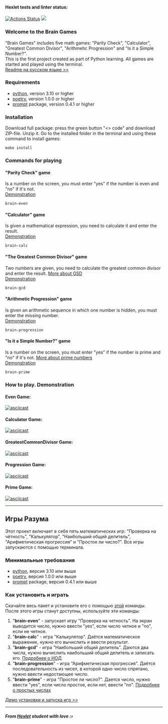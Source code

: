 #### Hexlet tests and linter status:
[![Actions Status](https://github.com/zluuba/python-project-49/workflows/hexlet-check/badge.svg)](https://github.com/zluuba/python-project-49/actions) <a href="https://codeclimate.com/github/zluuba/python-project-49/maintainability"><img src="https://api.codeclimate.com/v1/badges/8f30055514168a104cb1/maintainability" /></a>


### Welcome to the Brain Games
"Brain Games" includes five math games: "Parity Check", "Calculator", "Greatest Common Divisor", "Arithmetic Progression" and "Is it a Simple Number?". <br />
This is the first project created as part of Python learning.
All games are started and played using the terminal. <br />
[Readme на русском языке >>](https://github.com/zluuba/python-project-49#%D0%B8%D0%B3%D1%80%D1%8B-%D1%80%D0%B0%D0%B7%D1%83%D0%BC%D0%B0)

### Requirements
- [python](https://www.python.org/), version 3.10 or higher
- [poetry](https://python-poetry.org/), version 1.0.0 or higher
- [prompt](https://prompt.readthedocs.io/en/latest/) package, version 0.4.1 or higher

### Installation
Download full package: press the green button "<> code" and download ZIP-file. Unzip it.
Go to the installed folder in the terminal and using these command to install games:
```ch
make install
```

### Commands for playing

#### **"Parity Check"** game
Is a number on the screen, you must enter "yes" if the number is even and "no" if it's not. <br />
[Demonstration](https://github.com/zluuba/python-project-49#even-game)
```ch
brain-even
```

#### **"Calculator"** game
Is given a mathematical expression, you need to calculate it and enter the result. <br />
[Demonstration](https://github.com/zluuba/python-project-49#calculator-game)
```ch
brain-calc
```

#### **"The Greatest Common Divisor"** game
Two numbers are given, you need to calculate the greatest common divisor and enter the result. [More about GSD](https://en.wikipedia.org/wiki/Greatest_common_divisor) <br />
[Demonstration](https://github.com/zluuba/python-project-49#greatestcommondivisor-game)
```ch
brain-gcd
```

#### **"Arithmetic Progression"** game
Is given an arithmetic sequence in which one number is hidden, you must enter the missing number. <br />
[Demonstration](https://github.com/zluuba/python-project-49#progression-game)
```ch
brain-progression
```

#### **"Is it a Simple Number?"** game
Is a number on the screen, you must enter "yes" if the number is prime and "no" if it's not. [More about prime numbers](https://en.wikipedia.org/wiki/Prime_number) <br />
[Demonstration](https://github.com/zluuba/python-project-49#prime-game)
```ch
brain-prime
```


### How to play. Demonstration

#### Even Game:
[![asciicast](https://asciinema.org/a/h6cIIpEGMbiNajL8XJ02GrOPX.svg)](https://asciinema.org/a/h6cIIpEGMbiNajL8XJ02GrOPX)

#### Calculator Game:
[![asciicast](https://asciinema.org/a/H00VVTCBDKfmdu3LVuOQPEMza.svg)](https://asciinema.org/a/H00VVTCBDKfmdu3LVuOQPEMza)

#### GreatestCommonDivisor Game:
[![asciicast](https://asciinema.org/a/hgcLbeJ0WcWTQIHewflnZrFGQ.svg)](https://asciinema.org/a/hgcLbeJ0WcWTQIHewflnZrFGQ)

#### Progression Game:
[![asciicast](https://asciinema.org/a/PBE94ttXoDZKKZ4EcT5A3vaC7.svg)](https://asciinema.org/a/PBE94ttXoDZKKZ4EcT5A3vaC7)

#### Prime Game:
[![asciicast](https://asciinema.org/a/rELtozb3KeYL1sz5XDkqLyZhv.svg)](https://asciinema.org/a/rELtozb3KeYL1sz5XDkqLyZhv)

<hr>

## Игры Разума
Этот проект включает в себя пять математических игр: "Проверка на чётность", "Калькулятор", "Наибольший общий делитель", "Арифметическая прогрессия" и "Простое ли число?". Все игры запускаются с помощью терминала.

### Минимальные требования
- [python](https://www.python.org/), версия 3.10 или выше
- [poetry](https://python-poetry.org/), версия 1.0.0 или выше
- [prompt](https://prompt.readthedocs.io/en/latest/) package, версия 0.4.1 или выше

### Как установить и играть
Скачайте весь пакет и установите его с помощью [этой](https://github.com/zluuba/python-project-49#installation) команды. <br />
После этого игры станут доступны, используйте эти команды:
1. "**brain-even**" - запускает игру "Проверка на четность". На экран выводится число, нужно ввести "yes", если число четное и "no", если не четное.
2. "**brain-calc**" - игра "Калькулятор". Даётся математическое выражение, нужно его вычислить и ввести результат.
3. "**brain-gcd**" - игра "Наибольший общий делитель". Даются два числа, нужно вычислить наибольший общий делитель и записать его. [Подробнее о НОД](https://ru.wikipedia.org/wiki/%D0%9D%D0%B0%D0%B8%D0%B1%D0%BE%D0%BB%D1%8C%D1%88%D0%B8%D0%B9_%D0%BE%D0%B1%D1%89%D0%B8%D0%B9_%D0%B4%D0%B5%D0%BB%D0%B8%D1%82%D0%B5%D0%BB%D1%8C)
4. "**brain-progression**" - игра "Арифметическая прогрессия". Даётся последовательность из чисел, в которой одно число спрятано, нужно ввести недостающее число.
5. "**brain-prime**" - игра "Простое ли число?". Дается число, нужно ввести "yes", если число простое, если нет, ввести "no". [Подробнее о простых числах](https://ru.wikipedia.org/wiki/%D0%9F%D1%80%D0%BE%D1%81%D1%82%D0%BE%D0%B5_%D1%87%D0%B8%D1%81%D0%BB%D0%BE)

[Демо установки и запуска игр >>](https://github.com/zluuba/python-project-49#even-game)

<hr>

##### From [Hexlet](https://hexlet.io/my) student with love :› <br />
